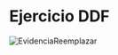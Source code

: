 # Ejercicio DDF


![EvidenciaReemplazar](https://user-images.githubusercontent.com/71525061/138781954-ce2ff57f-c49e-46b3-98b8-5f7a5568304a.png)
